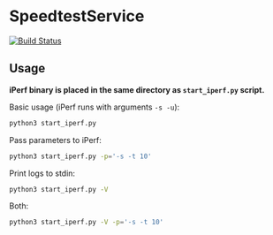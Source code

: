 # SpeedtestService
[![Build Status](https://github.com/SkoltechSummerCamp/SpeedtestService/workflows/Build%20iPerf/badge.svg)](https://github.com/SkoltechSummerCamp/SpeedtestService/actions)
## Usage

**iPerf binary is placed in the same directory as `start_iperf.py` script.**

Basic usage (iPerf runs with arguments `-s -u`):
```bash
python3 start_iperf.py 
```
Pass parameters to iPerf:
```bash
python3 start_iperf.py -p='-s -t 10'
```
Print logs to stdin:
```bash
python3 start_iperf.py -V 
```
Both:
```bash
python3 start_iperf.py -V -p='-s -t 10'
```
